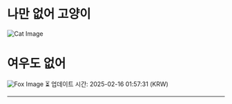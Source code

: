
# 나만 없어 고양이

![Cat Image](https://cdn2.thecatapi.com/images/ed8.jpg)

# 여우도 없어
![Fox Image](https://randomfox.ca/images/87.jpg)
⏳ 업데이트 시간: 2025-02-16 01:57:31 (KRW)

---
